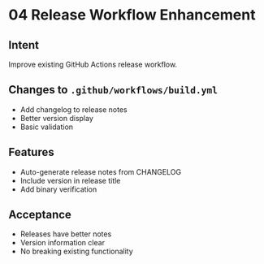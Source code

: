 # 04 Release Workflow Enhancement

## Intent
Improve existing GitHub Actions release workflow.

## Changes to `.github/workflows/build.yml`
- Add changelog to release notes
- Better version display
- Basic validation

## Features
- Auto-generate release notes from CHANGELOG
- Include version in release title
- Add binary verification

## Acceptance
- Releases have better notes
- Version information clear
- No breaking existing functionality